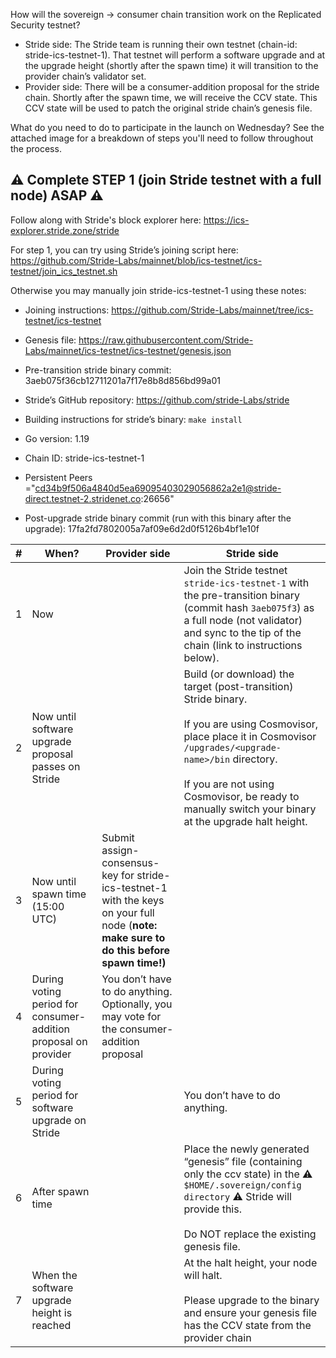 How will the sovereign -> consumer chain transition work on the Replicated Security testnet?

* Stride side: The Stride team is running their own testnet (chain-id: stride-ics-testnet-1). That testnet will perform a software upgrade and at the upgrade height (shortly after the spawn time) it will transition to the provider chain’s validator set.
* Provider side: There will be a consumer-addition proposal for the stride chain. Shortly after the spawn time, we will receive the CCV state. This CCV state will be used to patch the original stride chain’s genesis file.

What do you need to do to participate in the launch on Wednesday?
See the attached image for a breakdown of steps you'll need to follow throughout the process. 

## ⚠️  Complete STEP 1 (join Stride testnet with a full node) ASAP ⚠️
Follow along with Stride's block explorer here: https://ics-explorer.stride.zone/stride 

For step 1, you can try using Stride’s joining script here: https://github.com/Stride-Labs/mainnet/blob/ics-testnet/ics-testnet/join_ics_testnet.sh 

Otherwise you may manually join stride-ics-testnet-1 using these notes:
* Joining instructions: https://github.com/Stride-Labs/mainnet/tree/ics-testnet/ics-testnet
* Genesis file: https://raw.githubusercontent.com/Stride-Labs/mainnet/ics-testnet/ics-testnet/genesis.json
* Pre-transition stride binary commit: 3aeb075f36cb12711201a7f17e8b8d856bd99a01
* Stride’s GitHub repository: https://github.com/stride-Labs/stride
* Building instructions for stride’s binary: `make install`


* Go version: 1.19
* Chain ID: stride-ics-testnet-1
* Persistent Peers ="cd34b9f506a4840d5ea69095403029056862a2e1@stride-direct.testnet-2.stridenet.co:26656"
* Post-upgrade stride binary commit (run with this binary after the upgrade): 17fa2fd7802005a7af09e6d2d0f5126b4bf1e10f



| # | When? | Provider side | Stride side |
| -- | --- | ----- | ---- |
| 1 | Now | | Join the Stride testnet `stride-ics-testnet-1` with the pre-transition binary (commit hash `3aeb075f3`) as a full node (not validator) and sync to the tip of the chain (link to instructions below). |
| 2 | Now until software upgrade proposal passes on Stride | | Build (or download) the target (post-transition) Stride binary. <br><br>If you are using Cosmovisor, place place it in Cosmovisor `/upgrades/<upgrade-name>/bin` directory.<br><br>If you are not using Cosmovisor, be ready to manually switch your binary at the upgrade halt height. |
| 3 | Now until spawn time (15:00 UTC) | Submit assign-consensus-key for stride-ics-testnet-1 with the keys on your full node (**note: make sure to do this before spawn time!)** | |
| 4 | During voting period for  consumer-addition proposal on provider | You don’t have to do anything. Optionally, you may vote for the consumer-addition proposal | |
| 5 | During voting period for software upgrade on Stride | | You don’t have to do anything. |
| 6 | After spawn time | | Place the newly generated “genesis” file (containing only the ccv state) in the ⚠️ `$HOME/.sovereign/config directory` ⚠️ Stride will provide this.<br><br>Do NOT replace the existing genesis file. |
| 7 | When the software upgrade height is reached | | At the halt height, your node will halt.<br><br>Please upgrade to the  binary and ensure your genesis file has the CCV state from the provider chain |

